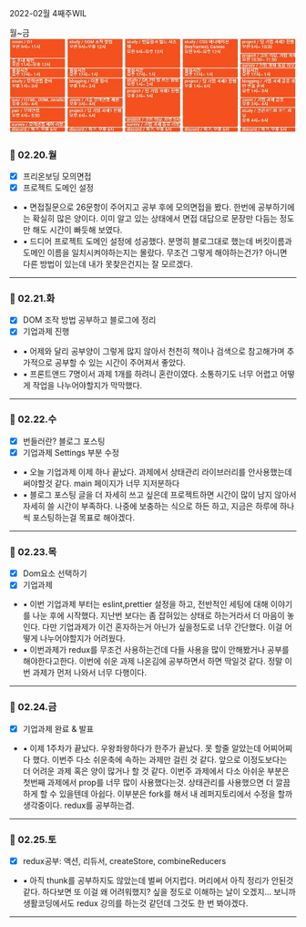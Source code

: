 2022-02월 4째주WIL

월~금
![원티드 2주차](../../images/2022/02/21.jpg)

### 📆 02.20.월

- [x] 프리온보딩 모의면접
- [x] 프로젝트 도메인 설정
- ▪ 면접질문으로 26문항이 주어지고 공부 후에 모의면접을 봤다. 한번에 공부하기에는 확실히 많은 양이다. 이미 알고 있는 상태에서 면접 대답으로 문장만 다듬는 정도만 해도 시간이 빠듯해 보였다.
- ▪ 드디어 프로젝트 도메인 설정에 성공했다. 분명히 블로그대로 했는데 버킷이름과 도메인 이름을 일치시켜야하는지는 몰랐다. 무조건 그렇게 해야하는건가? 아니면 다른 방법이 있는데 내가 못찾은건지는 잘 모르겠다.

---

### 📆 02.21.화

- [x] DOM 조작 방법 공부하고 블로그에 정리
- [x] 기업과제 진행
- ▪ 어제와 달리 공부양이 그렇게 많지 않아서 천천히 책이나 검색으로 참고해가며 추가적으로 공부할 수 있는 시간이 주어져서 좋았다.
- ▪ 프론트앤드 7명이서 과제 1개를 하려니 혼란이였다. 소통하기도 너무 어렵고 어떻게 작업을 나누어야할지가 막막했다.

---

### 📆 02.22.수

- [x] 번들러란? 블로그 포스팅
- [x] 기업과제 Settings 부분 수정
- ▪ 오늘 기업과제 이제 하나 끝났다. 과제에서 상태관리 라이브러리를 안사용했는데 써야할것 같다. main 페이지가 너무 지저분하다
- ▪ 블로그 포스팅 글을 더 자세히 쓰고 싶은데 프로젝트하면 시간이 많이 남지 않아서 자세히 쓸 시간이 부족하다. 나중에 보충하는 식으로 하든 하고, 지금은 하루에 하나씩 포스팅하는걸 목표로 해야겠다.

---

### 📆 02.23.목

- [x] Dom요소 선택하기
- [x] 기업과제
- ▪ 이번 기업과제 부터는 eslint,prettier 설정을 하고, 전반적인 세팅에 대해 이야기를 나눈 후에 시작했다. 지난번 보다는 좀 잡혀있는 상태로 하는거라서 더 마음이 놓인다. 다만 기업과제가 이건 혼자하는거 아닌가 싶을정도로 너무 간단했다. 이걸 어떻게 나누어야할지가 어려웠다.
- ▪ 이번과제가 redux를 무조건 사용하는건데 다들 사용을 많이 안해봤거나 공부를 해야한다고한다. 이번에 쉬운 과제 나온김에 공부하면서 하면 딱일것 같다. 정말 이번 과제가 먼저 나와서 너무 다행이다.

---

### 📆 02.24.금

- [x] 기업과제 완료 & 발표
- ▪ 이제 1주차가 끝났다. 우왕좌왕하다가 한주가 끝났다. 못 할줄 알았는데 어찌어찌 다 했다. 이번주 다소 쉬운축에 속하는 과제만 걸린 것 같다. 앞으로 이정도보다는 더 어려운 과제 혹은 양이 많거나 할 것 같다. 이번주 과제에서 다소 아쉬운 부분은 첫번째 과제에서 prop를 너무 많이 사용했다는것. 상태관리를 사용했으면 더 깔끔하게 할 수 있을텐데 아쉽다. 이부분은 fork를 해서 내 레퍼지토리에서 수정을 할까 생각중이다. redux를 공부하는겸.

---

### 📆 02.25.토

- [x] redux공부: 액션, 리듀서, createStore, combineReducers
- ▪ 아직 thunk를 공부하지도 않았는데 벌써 어지럽다. 머리에서 아직 정리가 안된것 같다.
  하다보면 또 이걸 왜 어려워했지? 싶을 정도로 이해하는 날이 오겠지... 보니까 생활코딩에서도 redux 강의를 하는것 같던데 그것도 한 번 봐야겠다.

---

<br /><br /><br /><br />
